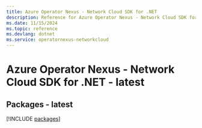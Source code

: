```yaml
---
title: Azure Operator Nexus - Network Cloud SDK for .NET
description: Reference for Azure Operator Nexus - Network Cloud SDK for .NET
ms.date: 11/15/2024
ms.topic: reference
ms.devlang: dotnet
ms.service: operatornexus-networkcloud
---
```

# Azure Operator Nexus - Network Cloud SDK for .NET - latest
## Packages - latest
[!INCLUDE [packages](operator-nexus---network-cloud-index.md)]